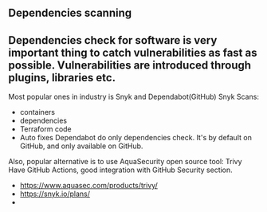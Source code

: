 ## Dependencies scanning
Dependencies check for software is very important thing to catch vulnerabilities
as fast as possible.
Vulnerabilities are introduced through plugins, libraries etc.
---
Most popular ones in industry is Snyk and Dependabot(GitHub)
Snyk Scans:
* containers
* dependencies
* Terraform code
* Auto fixes
Dependabot do only dependencies check. It's by default on GitHub, and only
available on GitHub.

Also, popular alternative is to use AquaSecurity open source tool: Trivy
Have GitHub Actions, good integration with GitHub Security section.

* https://www.aquasec.com/products/trivy/
* https://snyk.io/plans/
*